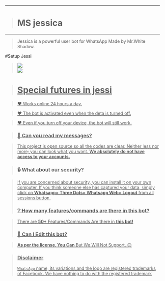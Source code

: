 

----
> # MS jessica 
---- 
> Jessica is a powerful user bot for WhatsApp Made by Mr.White Shadow.

#Setup Jessi

> <a href="https://github.com/whiteshadowofficial/Jessi-Setup/blob/main/Heroku.md"><img src="https://img.shields.io/badge/Heroku-Setup-ff0000?style=for-the-badge&logo=heroku&logoColor=ff000000&link=https://www.youtube.com/c/BOTINDO" /><br>
> <a href="https://github.com/whiteshadowofficial/Jessi-Setup/blob/main/replit.md"><img src="https://img.shields.io/badge/Replit-MD+Qr-ff0000?style=for-the-badge&logo=replit&logoColor=ff000000&link=https://www.youtube.com/c/BOTINDO" /><br>


> # Special futures in jessi

> ❤ Works online 24 hours a day.

> ❤ The bot is activated even when the deta is turned off.

> ❤ Even if you turn off your device, the bot will still work.


> ### 💬 Can you read my messages?

> This project is open source so all the codes are clear. Neither less nor more; you can look what you want. **We absolutely do not have access to your accounts.**

> ### 🔒 What about our security?

> If you are concerned about security, you can install it on your own computer. If you think someone else has captured your data, simply click on **Whatsapp> Three Dots> Whatsapp Web> Logout** from all sessions button.
 > ### ❔ How many features/commands are there in this bot?

> There are **50+** Features/Commands Are there in **this bot!**
> ### 🔄 Can I Edit this bot?

> **As per the license, You Can** But We Will Not Support. 🙃

> ### Disclaimer
> `WhatsApp` name, its variations and the logo are registered trademarks of Facebook. We have nothing to do with the registered trademark
